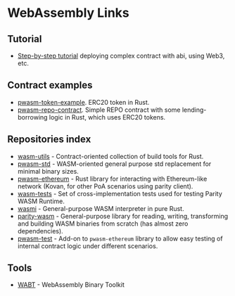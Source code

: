 # WebAssembly Links

## Tutorial

- [Step-by-step tutorial](https:://github.com/paritytech/pwasm-tutorial) deploying complex contract with abi, using Web3, etc.

## Contract examples

- [pwasm-token-example](https://github.com/paritytech/pwasm-token-example). ERC20 token in Rust.
- [pwasm-repo-contract](https://github.com/paritytech/pwasm-repo-contract). Simple REPO contract with some lending-borrowing logic in Rust, which uses ERC20 tokens.

## Repositories index

- [wasm-utils](https://github.com/paritytech/wasm-utils) - Contract-oriented collection of build tools for Rust.
- [pwasm-std](https://github.com/paritytech/pwasm-std) - WASM-oriented general purpose std replacement for minimal binary sizes.
- [pwasm-ethereum](https://github.com/paritytech/pwasm-ethereum) - Rust library for interacting with Ethereum-like network (Kovan, for other PoA scenarios using parity client).
- [wasm-tests](https://github.com/paritytech/pwasm-ethereum) - Set of cross-implementation tests used for testing Parity WASM Runtime.
- [wasmi](https://github.com/paritytech/wasmi) - General-purpose WASM interpreter in pure Rust.
- [parity-wasm](https://github.com/paritytech/parity-wasm) - General-purpose library for reading, writing, transforming and building WASM binaries from scratch (has almost zero dependencies).
- [pwasm-test](https://github.com/paritytech/pwasm-test) - Add-on to `pwasm-ethereum` library to allow easy testing of internal contract logic under different scenarios.

## Tools

- [WABT](https://github.com/WebAssembly/wabt) - WebAssembly Binary Toolkit